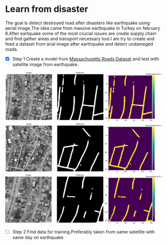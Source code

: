 # Learn from disaster

The goal is detect destroyed road after disasters like earthquake using aerial image.The idea came from massive earthquake in Turkey on february 6.After eartquake some of the most crucial issues are create supply chain and find gather areas and transport necessary tool.I am try to create and feed a dataset from arial image after earthquake and detect undameged roads.

- [X] Step 1
Create a model from [Massachusetts Roads Dataset](https://www.cs.toronto.edu/~vmnih/data/) and test with satellite image from earthquake.

![alt text](https://github.com/alanahmet/learn-from-disaster/blob/main/images/experimental/ex1.png?raw=true "test iamge 1")
![alt text](https://github.com/alanahmet/learn-from-disaster/blob/main/images/experimental/ex3.png?raw=true "test iamge 2")
![alt text](https://github.com/alanahmet/learn-from-disaster/blob/main/images/experimental/ex5.png?raw=true "test iamge 3")

- [ ] Step 2
Find data for training.Preferably taken from same satellite with same day on earthquake



